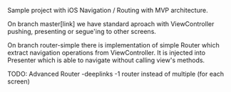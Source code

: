Sample project with iOS Navigation / Routing with MVP architecture.


On branch master[link] we have standard aproach with ViewController pushing, presenting or segue'ing to other screens.

On branch router-simple there is implementation of simple Router which extract navigation operations from ViewController. It is injected into Presenter which is able to navigate without calling view's methods.

TODO: Advanced Router
-deeplinks
-1 router instead of multiple  (for each screen)



